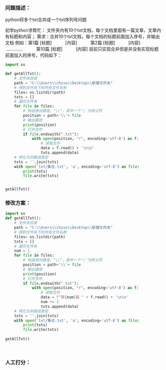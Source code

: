 ### 问题描述：
<p>python将多个txt合并成一个txt序列号问题</p>
初学python求帮忙：
文件夹内有10个txt文档，每个文档里面有一篇文章，文章内有标题和内容；
需求：合并10个txt文档，每个文档的标题前面加入序号，并输出文档
例如：第1篇 [标题]
          [内容]
          第2篇 [标题]
          [内容]
           .............
          第10篇 [标题]
          [内容]
目前只实现合并但是并没有实现标题前面加入的序号，代码如下：


```python
import os

def getAllTxt():
    # 文件夹目录
    path = "C:\\Users\\chzsu\\Desktop\\新建文件夹"
    # 得到文件夹下的所有文件名称
    files= os.listdir(path)
    txts = []
    # 遍历文件夹
    for file in files:
        # 构造绝对路径，"\\"，其中一个'\'为转义符
        position = path+'\\'+ file
        # 输出路径
        print(position)
        # 打开文件
        if file.endswith(".txt"):
            with open(position, "r", encoding='utf-8') as f:
                # 读取文件
                data = f.read() + '\n\n'
                txts.append(data)
    # 转化为非数组类型
    txts = ''.join(txts)
    with open('txt/集合.txt', 'a', encoding='utf-8') as file:
        print(txts)
        file.write(txts)


getAllTxt() 
```

### 修改方案：


```python
import os
def getAllTxt():
    # 文件夹目录
    path = "C:\\Users\\chzsu\\Desktop\\新建文件夹"
    # 得到文件夹下的所有文件名称
    files= os.listdir(path)
    txts = []
    # 遍历文件夹
    num = 1 
    for file in files:
        # 构造绝对路径，"\\"，其中一个'\'为转义符
        position = path+'\\'+ file
        # 输出路径
        print(position)
        # 打开文件
        if file.endswith(".txt"):
            with open(position, "r", encoding='utf-8') as f:
                # 读取文件
                data = f"第{num}篇 " + f.read() + '\n\n'
                num += 1
                txts.append(data)
    # 转化为非数组类型
    txts = ''.join(txts)
    with open('txt/集合.txt', 'a', encoding='utf-8') as file:
        print(txts)
        file.write(txts)
 
getAllTxt()
```
 
### 人工打分：
